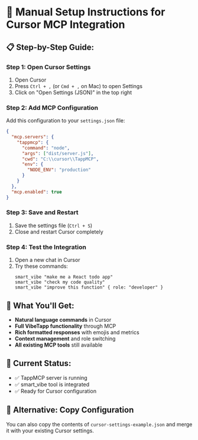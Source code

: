 # 🎯 Manual Setup Instructions for Cursor MCP Integration

## 📋 **Step-by-Step Guide:**

### **Step 1: Open Cursor Settings**
1. Open Cursor
2. Press `Ctrl + ,` (or `Cmd + ,` on Mac) to open Settings
3. Click on "Open Settings (JSON)" in the top right

### **Step 2: Add MCP Configuration**
Add this configuration to your `settings.json` file:

```json
{
  "mcp.servers": {
    "tappmcp": {
      "command": "node",
      "args": ["dist/server.js"],
      "cwd": "C:\\cursor\\TappMCP",
      "env": {
        "NODE_ENV": "production"
      }
    }
  },
  "mcp.enabled": true
}
```

### **Step 3: Save and Restart**
1. Save the settings file (`Ctrl + S`)
2. Close and restart Cursor completely

### **Step 4: Test the Integration**
1. Open a new chat in Cursor
2. Try these commands:
   ```
   smart_vibe "make me a React todo app"
   smart_vibe "check my code quality"
   smart_vibe "improve this function" { role: "developer" }
   ```

## 🎵 **What You'll Get:**

- **Natural language commands** in Cursor
- **Full VibeTapp functionality** through MCP
- **Rich formatted responses** with emojis and metrics
- **Context management** and role switching
- **All existing MCP tools** still available

## 🚀 **Current Status:**
- ✅ TappMCP server is running
- ✅ smart_vibe tool is integrated
- ✅ Ready for Cursor configuration

## 🔧 **Alternative: Copy Configuration**
You can also copy the contents of `cursor-settings-example.json` and merge it with your existing Cursor settings.

